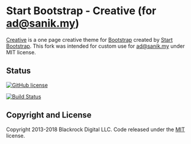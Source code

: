 # Start Bootstrap - Creative (for ad@sanik.my)

[Creative](http://startbootstrap.com/template-overviews/creative/) is a one page creative theme for [Bootstrap](http://getbootstrap.com/) created by [Start Bootstrap](http://startbootstrap.com/). This fork was intended for custom use for ad@sanik.my under MIT license.

## Status

[![GitHub license](https://img.shields.io/badge/license-MIT-blue.svg)](https://raw.githubusercontent.com/BlackrockDigital/startbootstrap-creative/master/LICENSE)

[![Build Status](https://travis-ci.org/sanik90/creative-for-ad.svg?branch=master)](https://travis-ci.org/sanik90/creative-for-ad)

## Copyright and License

Copyright 2013-2018 Blackrock Digital LLC. Code released under the [MIT](https://github.com/BlackrockDigital/startbootstrap-creative/blob/gh-pages/LICENSE) license.

